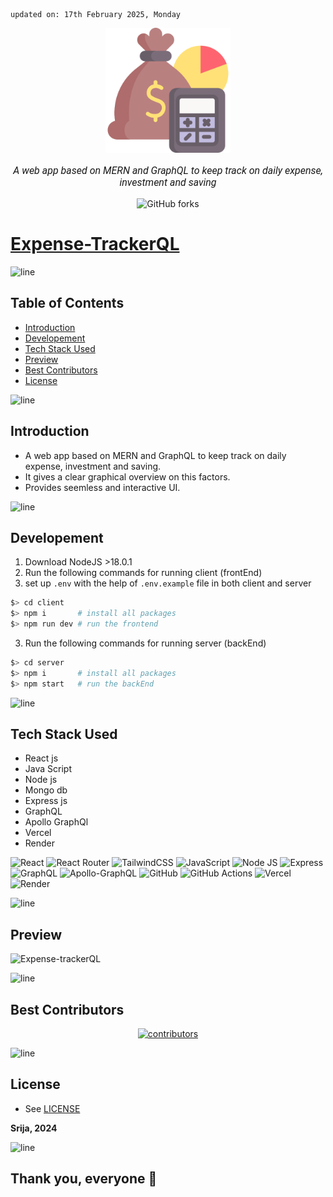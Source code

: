     updated on: 17th February 2025, Monday

<div align=center>
    <a href="https://github.com/SrijaAdhya12/expense-trackerQL">
        <img width="200" src="client/public/favicon.ico" alt="expense-trackerQL">
    </a>
    <p style="font-family: roboto, calibri; font-size:12pt; font-style:italic"> A web app based on MERN and GraphQL to keep track on daily expense, investment and saving </p>
    <a src="https://github.com/SrijaAdhya12/expense-trackerQL/forks">
        <img alt="GitHub forks" src="https://img.shields.io/github/forks/SrijaAdhya12/expense-trackerQL">
    </a>
</div>

# [Expense-TrackerQL](https://github.com/SrijaAdhya12/expense-trackerQL)

![line]

## Table of Contents

-   [Introduction](#introduction)
-   [Developement](#developement)
-   [Tech Stack Used](#tech-stack-used)
-   [Preview](#preview)
-   [Best Contributors](#best-contributors)
-   [License](#license)

![line]

## Introduction

-   A web app based on MERN and GraphQL to keep track on daily expense, investment and saving.
-   It gives a clear graphical overview on this factors.
-   Provides seemless and interactive UI.

![line]

## Developement

1. Download NodeJS >18.0.1
2. Run the following commands for running client (frontEnd)
3. set up `.env` with the help of `.env.example` file in both client and server

```sh
$> cd client
$> npm i       # install all packages
$> npm run dev # run the frontend
```

3. Run the following commands for running server (backEnd)

```sh
$> cd server
$> npm i       # install all packages
$> npm start   # run the backEnd
```

![line]

## Tech Stack Used

-   React js
-   Java Script
-   Node js
-   Mongo db
-   Express js
-   GraphQL
-   Apollo GraphQl
-   Vercel
-   Render

![React](https://img.shields.io/badge/react-%2320232a.svg?style=for-the-badge&logo=react&logoColor=%2361DAFB) ![React Router](https://img.shields.io/badge/React_Router-CA4245?style=for-the-badge&logo=react-router&logoColor=white) ![TailwindCSS](https://img.shields.io/badge/tailwindcss-%2338B2AC.svg?style=for-the-badge&logo=tailwind-css&logoColor=blue) ![JavaScript](https://img.shields.io/badge/javascript-%23323330.svg?style=for-the-badge&logo=javascript&logoColor=%23F7DF1E) ![Node JS](https://img.shields.io/badge/Node.js-43853D?style=for-the-badge&logo=node.js&logoColor=white) ![Express](https://img.shields.io/badge/Express.js-404D59?style=for-the-badge) ![GraphQL](https://img.shields.io/badge/-GraphQL-E10098?style=for-the-badge&logo=graphql&logoColor=white) ![Apollo-GraphQL](https://img.shields.io/badge/-ApolloGraphQL-311C87?style=for-the-badge&logo=apollo-graphql) ![GitHub](https://img.shields.io/badge/github-%23121011.svg?style=for-the-badge&logo=github&logoColor=white) ![GitHub Actions](https://img.shields.io/badge/github%20actions-%232671E5.svg?style=for-the-badge&logo=githubactions&logoColor=white) ![Vercel](https://img.shields.io/badge/Vercel-000000?style=for-the-badge&logo=vercel&logoColor=white) ![Render](https://img.shields.io/badge/Render-000000?style=for-the-badge&logo=render&logoColor=white)

![line]

## Preview

<!--![Snapshot](.github/preview.png)-->

![Expense-trackerQL](https://github.com/user-attachments/assets/dcb91022-9092-4972-8cc7-436ddbd17960)

![line]

## Best Contributors

<div align="center">
    <a  href="https://github.com/SrijaAdhya12/expense-trackerQL/contributors">
        <img src="https://contrib.rocks/image?repo=SrijaAdhya12/expense-trackerQL" alt="contributors" />
    </a>
</div>

![line]

## License

-   See [LICENSE]

**Srija, 2024**

![line]

## Thank you, everyone 💚

[markdown badges]: https://github.com/Ileriayo/markdown-badges
[line]: https://user-images.githubusercontent.com/75939390/137615281-3a875960-92cc-407f-97fe-fd2319bdb252.png
[License]: https://github.com/SrijaAdhya12/expense-trackerQL/blob/main/LICENSE

<!-- 17/02/25 -->
